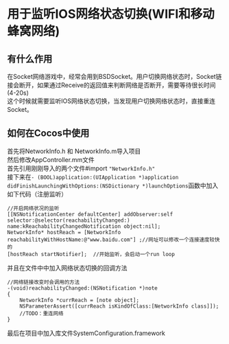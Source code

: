 # 用于监听IOS网络状态切换(WIFI和移动蜂窝网络) 
## 有什么作用
在Socket网络游戏中，经常会用到BSDSocket。用户切换网络状态时，Socket链接会断开，如果通过Receive的返回值来判断网络是否断开，需要等待很长时间(4-20s)  
这个时候就需要监听IOS网络状态切换，当发现用户切换网络状态时，直接重连Socket。  
## 如何在Cocos中使用  
首先将NetworkInfo.h 和 NetworkInfo.m导入项目  
然后修改AppController.mm文件  
首先引用刚刚导入的两个文件#import `"NetworkInfo.h"`  
接下来在`- (BOOL)application:(UIApplication *)application didFinishLaunchingWithOptions:(NSDictionary *)launchOptions`函数中加入如下代码（注册监听）  

    //开启网络状况的监听  
    [[NSNotificationCenter defaultCenter] addObserver:self selector:@selector(reachabilityChanged:) name:kReachabilityChangedNotification object:nil];
    NetworkInfo* hostReach = [NetworkInfo reachabilityWithHostName:@"www.baidu.com"] ;//网址可以修改一个连接速度较快的
    [hostReach startNotifier];  //开始监听，会启动一个run loop

并且在文件中中加入网络状态切换的回调方法     
    
    //网络链接改变时会调用的方法  
    -(void)reachabilityChanged:(NSNotification *)note
    {
        NetworkInfo *currReach = [note object];
        NSParameterAssert([currReach isKindOfClass:[NetworkInfo class]]);
        //TODO：重连网络
    }
    
最后在项目中加入库文件SystemConfiguration.framework

